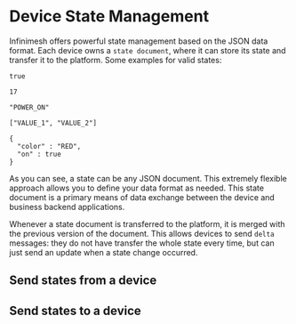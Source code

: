 # Device State Management
Infinimesh offers powerful state management based on the JSON data format. Each device owns a `state document`, where it can store its state and transfer it to the platform. Some examples for valid states:

```
true
```

```
17
```

```
"POWER_ON"
```

```
["VALUE_1", "VALUE_2"]
```

```
{
  "color" : "RED",
  "on" : true
}
```

As you can see, a state can be any JSON document. This extremely flexible approach allows you to define your data format as needed. This state document is a primary means of data exchange between the device and business backend applications.

Whenever a state document is transferred to the platform, it is merged with the previous version of the document. This allows devices to send `delta` messages: they do not have transfer the whole state every time, but can just send an update when a state change occurred.

## Send states from a device
## Send states to a device
